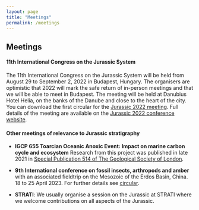 ```yaml
---
layout: page
title: "Meetings"
permalink: /meetings
---
```

## Meetings

#### 11th International Congress on the Jurassic System
The 11th International Congress on the Jurassic System will be held from August 29 to September 2, 2022 in Budapest, Hungary. The organisers are optimistic that 2022 will mark the safe return of in-person meetings and that we will be able to meet in Budapest. The meeting will be held at Danubius Hotel Helia, on the banks of the Danube and close to the heart of the city. You can download the first circular for the [Jurassic 2022 meeting](https://jurassic2022.hu/download/jurassic2022.pdf). Full details of the meeting are available on the [Jurassic 2022 conference website](https://jurassic2022.hu/). 

#### Other meetings of relevance to Jurassic stratigraphy
* **IGCP 655  Toarcian Oceanic Anoxic Event: Impact on marine carbon cycle and ecosystem** Research from this project was published in late 2021 in [Special Publication 514 of The Geological Society of London](https://sp.lyellcollection.org/content/514/1).

* **9th International conference on fossil insects, arthropods and amber** with an associated fieldtrip on the Mesozoic of the Erdos Basin, China. 18 to 25 April 2023. For further details see [circular](files/9th_conference_on_fossil_insects.pdf).

* **STRATI**: We usually organise a session on the Jurassic at STRATI where we welcome contributions on all aspects of the Jurassic.
